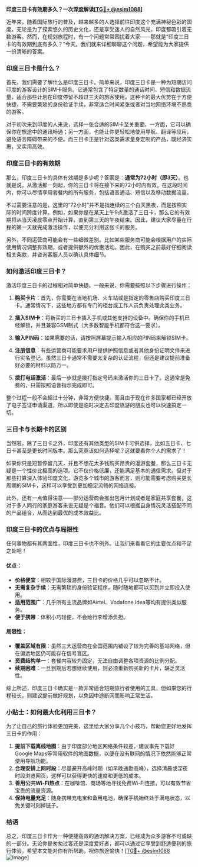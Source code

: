 **印度三日卡有效期多久？一次深度解读[[TG💪+ @esim1088](https://t.me/s/esim1088)]**

近年来，随着国际旅行的普及，越来越多的人选择前往印度这个充满神秘色彩的国度。无论是为了探索悠久的历史文化，还是享受迷人的自然风光，印度都吸引着无数游客。然而，在规划旅程时，有一个问题常常困扰着大家——那就是“印度三日卡的有效期到底有多久？”今天，我们就来详细聊聊这个问题，希望能为大家提供一份清晰的答案。

### 印度三日卡是什么？

首先，我们需要了解什么是印度三日卡。简单来说，印度三日卡是一种为短期访问印度的游客设计的SIM卡服务。它通常包含了特定数量的通话时间、短信和数据流量，适合那些计划在印度停留不超过三天的旅客使用。这种卡的最大优势在于方便快捷，不需要繁琐的身份验证手续，非常适合时间紧张或者对当地网络环境不熟悉的游客。

对于初次来到印度的人来说，选择一张合适的SIM卡至关重要。一方面，它可以确保你在旅途中的通讯畅通；另一方面，也能让你更轻松地使用导航、翻译等应用，避免语言障碍带来的不便。而三日卡正是针对这类需求量身定制的产品，既经济实惠，又实用高效。

### 印度三日卡的有效期

那么，印度三日卡的具体有效期是多少呢？答案是：**通常为72小时（即3天）**。也就是说，从激活那一刻起，你的三日卡将在接下来的72小时内有效。在这段时间内，你可以尽情享用套餐内的所有服务，包括语音通话、短信以及移动数据流量。

不过需要注意的是，这里的“72小时”并不是指连续的三个白天黑夜，而是按照实际的时间跨度计算。例如，如果你是在某天上午9点激活了三日卡，那么它的有效期将从当天凌晨零点开始计算，直到第三天的午夜结束。因此，建议大家尽量在行程的第一天就完成激活操作，以便充分利用这张卡的服务。

另外，不同运营商可能会有一些细微差别。比如某些服务商可能会根据用户的实际使用情况调整有效期，或者提供额外的优惠活动。因此，在购买之前最好仔细阅读相关条款，并咨询客服人员以确认具体细节。

### 如何激活印度三日卡？

激活印度三日卡的过程相对简单快捷。一般来说，你需要按照以下步骤进行操作：

1. **购买卡片**：首先，你需要在当地机场、火车站或是指定的零售店购买印度三日卡。通常情况下，这些地方都有专门的柜台或工作人员负责处理此类业务。

2. **插入SIM卡**：将新买的三日卡插入手机或其他支持的设备中。确保你的手机已经解锁，并且兼容GSM制式（大多数智能手机都符合这一要求）。

3. **输入PIN码**：如果需要的话，请按照屏幕提示输入相应的PIN码来解锁SIM卡。

4. **注册信息**：有些运营商可能要求用户提供护照信息或者其他身份证明文件来进行实名登记。虽然三日卡通常不需要太复杂的认证流程，但还是建议提前准备好必要的材料以防万一。

5. **拨打电话激活**：最后一步就是拨打指定号码来激活你的三日卡了。这通常是免费的，只需按照语音指示完成即可。

整个过程一般不会超过十分钟，非常方便快捷。而且由于现在许多国家都已经开放了电子签证申请渠道，所以即使是临时决定去印度旅游的朋友也可以快速搞定一切。

### 三日卡与长期卡的区别

当然啦，除了三日卡之外，印度还有其他类型的SIM卡可供选择，比如五日卡、七日卡甚至是更长时间版本。那么究竟该如何选择呢？这就要看你个人的需求了！

如果你只是短暂停留几天，并且不想花太多钱购买昂贵的漫游套餐，那么三日卡无疑是一个性价比极高的选项。它不仅价格低廉，还能满足基本的通信需求。但对于那些打算深入体验印度文化、游览多个城市的游客而言，则可能需要考虑购买更长周期的SIM卡，这样可以享受到更加稳定流畅的网络连接。

此外，还有一点值得注意——部分运营商会推出包月计划或者是家庭共享套餐，这对于多人同行的家庭游客来说无疑是个福音。他们可以根据自身情况灵活搭配不同的产品组合，从而达到最优的成本效益比。

### 印度三日卡的优点与局限性

任何事物都有其两面性，印度三日卡也不例外。让我们来看看它的主要优点和不足之处吧！

#### 优点：
- **价格便宜**：相较于国际漫游费，三日卡的价格几乎可以忽略不计。
- **无需复杂手续**：无需繁琐的身份验证程序，随时随地都可以买到并立即投入使用。
- **适用范围广**：几乎所有主流品牌如Airtel、Vodafone Idea等均有提供类似服务。
- **便于携带**：体积小巧轻便，不会给行李增添负担。

#### 局限性：
- **覆盖区域有限**：虽然三大运营商在全国范围内铺设了较为完善的基站网络，但在偏远地区仍可能存在信号盲区。
- **资费结构单一**：套餐内容较为固定，无法自由调整各项资源的比例分配。
- **续期困难**：一旦到期后若想继续使用，则必须重新购买新的卡片，缺乏灵活性。

综上所述，印度三日卡确实是一款非常适合短期旅行者使用的工具，但如果您的行程较长，则建议提前做好规划，以免因中途断网而影响正常生活。

### 小贴士：如何最大化利用三日卡？

为了让自己的旅行体验更加完美，这里给大家分享几个小技巧，帮助您更好地发挥三日卡的作用：

1. **提前下载离线地图**：由于印度部分地区网络条件较差，建议事先下载好Google Maps等常用软件的地图数据，以便在没有联网的情况下依然能够正常使用导航功能。
2. **合理安排上网时段**：尽量避开高峰时期（如早晚通勤高峰），选择清晨或深夜时段浏览网页，这样可以获得更快的速度和更低的成本。
3. **善用公共Wi-Fi热点**：在咖啡馆、商场等地寻找免费Wi-Fi连接，可以有效节省宝贵的流量资源。
4. **保持电量充足**：随身携带充电宝和备用电池，确保手机始终处于满电状态，以免关键时刻掉链子。

### 结语

总之，印度三日卡作为一种便捷高效的通讯解决方案，已经成为众多游客不可或缺的一部分。无论你是匆匆过客还是深度爱好者，都可以通过它享受到舒适便利的旅行体验。希望本文能对你有所帮助，祝你旅途愉快！[[TG💪+ @esim1088](https://t.me/s/esim1088) ![Image](https://i.postimg.cc/4NQfJmqS/Snipaste-2025-05-13-00-14-12.png)]